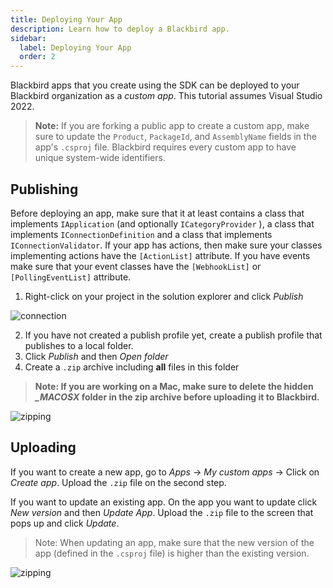 ```yaml
---
title: Deploying Your App
description: Learn how to deploy a Blackbird app.
sidebar:
  label: Deploying Your App
  order: 2
---
```


Blackbird apps that you create using the SDK can be deployed to your Blackbird organization as a _custom app_. This tutorial assumes Visual Studio 2022.

> **Note:** If you are forking a public app to create a custom app, make sure to update the `Product`, `PackageId`, and `AssemblyName` fields in the app's `.csproj` file. Blackbird requires every custom app to have unique system-wide identifiers.

## Publishing

Before deploying an app, make sure that it at least contains a class that implements `IApplication` (and optionally `ICategoryProvider` ), a class that implements `IConnectionDefinition` and a class that implements `IConnectionValidator`. If your app has actions, then make sure your classes implementing actions have the `[ActionList]` attribute. If you have events make sure that your event classes have the `[WebhookList]` or `[PollingEventList]` attribute.

1. Right-click on your project in the solution explorer and click _Publish_

![connection](~/assets/docs/publishing.png)

2. If you have not created a publish profile yet, create a publish profile that publishes to a local folder.
3. Click _Publish_ and then _Open folder_
4. Create a `.zip` archive including **all** files in this folder

> **Note: If you are working on a Mac, make sure to delete the hidden _\_MACOSX_ folder in the zip archive before uploading it to Blackbird.**

![zipping](~/assets/docs/zipping.png)

## Uploading

If you want to create a new app, go to _Apps_ -> _My custom apps_ -> Click on _Create app_. Upload the `.zip` file on the second step.

If you want to update an existing app. On the app you want to update click _New version_ and then _Update App_. Upload the `.zip` file to the screen that pops up and click _Update_.

> Note: When updating an app, make sure that the new version of the app (defined in the `.csproj` file) is higher than the existing version.

![zipping](~/assets/docs/upload.png)
